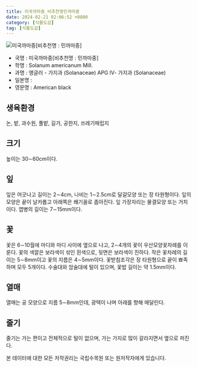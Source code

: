 ```yaml
---
title: 미국까마중_비추천명민까마중
date: 2024-02-21 02:06:52 +0800
category: [식물도감]
tag: [식물도감]
---
```




![미국까마중[비추천명 : 민까마중]](/fileUpload/plants/basic/Solanaceae/Solanum/2452/2452_1_th2.jpg)
- 국명 : 미국까마중[비추천명 : 민까마중]
- 학명 : Solanum americanum Mill.
- 과명 : 앵글러 - 가지과 (Solanaceae) APG Ⅳ- 가지과 (Solanaceae)
- 일본명 : 
- 영문명 : American black


## 생육환경
논, 밭, 과수원, 풀밭, 길가, 공한지, 쓰레기매립지
## 크기
높이는 30∼60cm이다.
## 잎
잎은 어긋나고 길이는 2∼4cm, 나비는 1∼2.5cm로 달걀모양 또는 장 타원형이다. 잎의 모양은 끝이 날카롭고 아래쪽은 쐐기꼴로 좁아진다. 잎 가장자리는 물결모양 또는 거치이다. 엽병의 길이는 7∼15mm이다. 
## 꽃
꽃은 6∼10월에 마디와 마디 사이에 옆으로 나고, 2∼4개의 꽃이 우산모양꽃차례를 이룬다. 꽃의 색깔은 보라색이 섞인 흰색으로, 뒷면은 보라색이 진하다. 작은 꽃차례의 길이는 5∼8mm이고 꽃의 지름은 4∼5mm이다. 꽃받침조각은 장 타원형으로 끝이 뾰족하며 모두 5개이다. 수술대와 암술대에 털이 있으며, 꽃밥 길이는 약 1.5mm이다. 
## 열매
열매는 공 모양으로 지름 5∼8mm인데, 광택이 나며 아래를 향해 매달린다. 
## 줄기
줄기는 가는 편이고 전체적으로 털이 없으며, 가는 가지로 많이 갈라지면서 옆으로 퍼진다. 






본 데이터에 대한 모든 저작권리는 국립수목원 또는 원저작자에게 있습니다.
